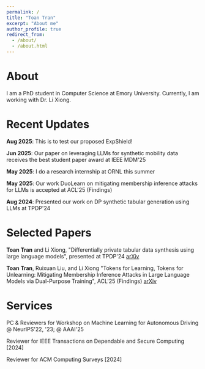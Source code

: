 ```yaml
---
permalink: /
title: "Toan Tran"
excerpt: "About me"
author_profile: true
redirect_from: 
  - /about/
  - /about.html
---
```


About
======
I am a PhD student in Computer Science at Emory University. Currently, I am working with Dr. Li Xiong.
<!-- I have a broad interest in trustworthy machine learning and its applications.  -->

Recent Updates
======
**Aug 2025**: This is to test our proposed E&#8203;xpShi&#8205;eld!

**Jun 2025**: Our paper on leveraging LLMs for synthetic mobility data receives the best student paper award at IEEE MDM'25

**May 2025**: I do a research internship at ORNL this summer

**May 2025**: Our work DuoLearn on mitigating membership inference attacks for LLMs is accepted at ACL'25 (Findings)

**Aug 2024**: Presented our work on DP synthetic tabular generation using LLMs at TPDP'24

<!--**Oct 2023**: Received a NSF travel award for IEEE TPS 2023.

**Sept 2023**: Reviewer for IEEE Transactions on Dependable and Secure Computing

**Aug 2023**: Start my PhD at Emory University, Advisor: [Dr. Li Xiong](https://scholar.google.com/citations?hl=en&user=jJ8BLgsAAAAJ&view_op=list_works&sortby=pubdate)

**June 2023**: PC & reviewer for NeurIPS 2023 Workshop on Machine Learning for Autonomous Driving

**June 2023**: Finished my M.S program at UTC

**Apr 2023**: UTC Graduate Schools Outstanding Graduate Student Award for the academic year 2022-23   -->

Selected Papers
======

**Toan Tran** and Li Xiong, "Differentially private tabular data synthesis using large language models", presented at TPDP'24 [arXiv](https://arxiv.org/abs/2406.01457)

**Toan Tran**, Ruixuan Liu, and Li Xiong "Tokens for Learning, Tokens for Unlearning: Mitigating Membership Inference Attacks in Large Language Models via Dual-Purpose Training", ACL'25 (Findings) [arXiv](https://arxiv.org/abs/2502.19726)

Services
======

PC & Reviewers for Workshop on Machine Learning for Autonomous Driving @ NeurIPS'22, '23; @ AAAI'25

Reviewer for IEEE Transactions on Dependable and Secure Computing [2024]

Reviewer for ACM Computing Surveys [2024]
